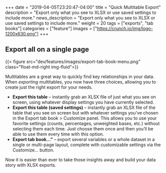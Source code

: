 +++
date = "2019-04-05T23:20:47-04:00"
title = "Quick Multitable Export"
description = "Export only what you see to XLSX or use saved settings to include more."
news_description = "Export only what you see to XLSX or use saved settings to include more."
weight = 20
tags = ["exports", "tab books"]
categories = ["feature"]
images = ["https://crunch.io/img/logo-1200x630.png"]
+++

## Export all on a single page
{{< figure src="dev/features/images/export-tab-book-menu.png" class="float-md-right img-fluid">}}

Multitables are a great way to quickly find key relationships in your data. When _exporting_ multitables, you now have three choices, allowing you to create just the right export for your needs.

* **Export this table** – instantly grab an XLSX file of just what you see on screen, using whatever display settings you have currently selected.
* **Export this table (saved settings)** – instantly grab an XLSX file of the table that you see on screen but with whatever settings you’ve chosen in the Export tab book > Customize panel. This allows you to use your favorite settings (counts, percentages, unweighted bases, etc.) without selecting them each time. Just choose them once and then you’ll be able to use them every time with this option.
* **Export tab book…”** – export several variables or a whole dataset in a single or multi-page layout, complete with customizable settings via the Customize… button.

Now it is easier than ever to take those insights away and build your data story with XLSX exports.
